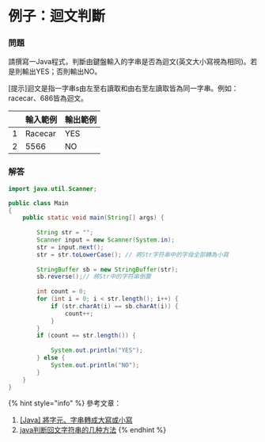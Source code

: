 # 例子：迴文判斷

### 問題

請撰寫一Java程式，判斷由鍵盤輸入的字串是否為迴文(英文大小寫視為相同)。若是則輸出YES；否則輸出NO。

\[提示]迴文是指一字串s由左至右讀取和由右至左讀取皆為同一字串。例如：racecar、686皆為迴文。

|   | 輸入範例    | 輸出範例 |
| - | ------- | ---- |
| 1 | Racecar | YES  |
| 2 | 5566    | NO   |

### 解答

```java
import java.util.Scanner;

public class Main
{
	public static void main(String[] args) {	
	    
		String str = "";
		Scanner input = new Scanner(System.in);
		str = input.next();
		str = str.toLowerCase(); // 將Str字符串中的字母全部轉為小寫
 
		StringBuffer sb = new StringBuffer(str);
		sb.reverse();// 將Str中的字符串倒置
 
		int count = 0;
		for (int i = 0; i < str.length(); i++) {
			if (str.charAt(i) == sb.charAt(i)) {
				count++;
			}
		}
		if (count == str.length()) {
			
			System.out.println("YES");
		} else {
			System.out.println("NO");
		}
	}
}
```

{% hint style="info" %}
參考文章：

1. [\[Java\] 將字元、字串轉成大寫或小寫](https://www.inote.tw/java-change-letter-to-uppercase-or-lowercase)
2. [java判断回文字符串的几种方法](https://blog.csdn.net/u013248516/article/details/38044979)
{% endhint %}
